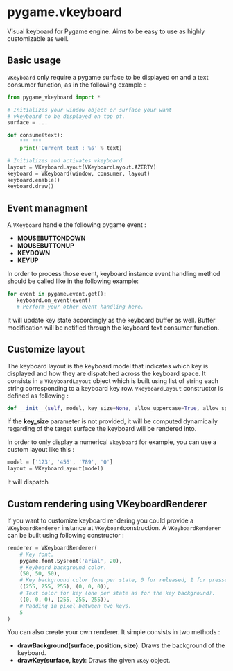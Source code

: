 # pygame.vkeyboard

Visual keyboard for Pygame engine. Aims to be easy to use as highly customizable as well.

## Basic usage 

``VKeyboard`` only require a pygame surface to be displayed on and a text consumer function, as in the following example :

```python
from pygame_vkeyboard import *

# Initializes your window object or surface your want
# vkeyboard to be displayed on top of.
surface = ... 

def consume(text):
    """ """
    print('Current text : %s' % text)

# Initializes and activates vkeyboard
layout = VKeyboardLayout(VKeyboardLayout.AZERTY)
keyboard = VKeyboard(window, consumer, layout)
keyboard.enable()
keyboard.draw()
```

## Event managment

A ``VKeyboard`` handle the following pygame event :

- **MOUSEBUTTONDOWN**
- **MOUSEBUTTONUP**
- **KEYDOWN**
- **KEYUP**

In order to process those event, keyboard instance event handling method should be called like in the following example:

```python
for event in pygame.event.get():
   keyboard.on_event(event)
   # Perform your other event handling here.
```

It will update key state accordingly as the keyboard buffer as well. Buffer modification will be notified
through the keyboard text consumer function.

## Customize layout 

The keyboard layout is the keyboard model that indicates which key is displayed and how they are dispatched
across the keyboard space. It consists in a ``VKeyboardLayout`` object which is built using list of string
each string corresponding to a keyboard key row. ``VkeyboardLayout`` constructor is defined as following :

```python
def __init__(self, model, key_size=None, allow_uppercase=True, allow_special_chars=True)
```

If the **key_size** parameter is not provided, it will be computed dynamically regarding of the target
surface the keyboard will be rendered into.

In order to only display a numerical ``Vkeyboard`` for example, you can use a custom layout like this :

```python
model = ['123', '456', '789', '0']
layout = VKeyboardLayout(model)
````
It will dispatch


## Custom rendering using VKeyboardRenderer

If you want to customize keyboard rendering you could provide a ``VKeyboardRenderer`` instance at ``VKeyboard``construction.
A ``VKeyboardRenderer`` can be built using following constructor :

```python
renderer = VKeyboardRenderer(
    # Key font.
    pygame.font.SysFont('arial', 20),
    # Keyboard background color.
    (50, 50, 50),
    # Key background color (one per state, 0 for released, 1 for pressed).
    ((255, 255, 255), (0, 0, 0)),
    # Text color for key (one per state as for the key background).
    ((0, 0, 0), (255, 255, 255)),
    # Padding in pixel between two keys.
    5
)
```

You can also create your own renderer. It simple consists in two methods :

- **drawBackground(surface, position, size)**: Draws the background of the keyboard.
- **drawKey(surface, key)**: Draws the given ``VKey`` object.